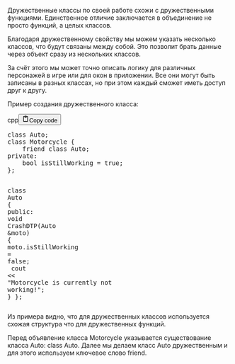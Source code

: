 <p>Дружественные классы по своей работе схожи с дружественными функциями.
Единственное отличие заключается в объединение не просто функций, а целых классов.</p>
<p>Благодаря дружественному свойству мы можем указать несколько классов, что будут связаны между собой.
Это позволит брать данные через объект сразу из нескольких классов.</p>
<p>За счёт этого мы может точно описать логику для различных персонажей в игре или для окон в приложении.
Все они могут быть записаны в разных классах, но при этом каждый сможет иметь доступ друг к другу.</p>
<p>Пример создания дружественного класса:</p>
<div class="code_element"><div class="lang_line"><text>cpp</text><button class="copy_code_button" onclick="CopyCode(this)"><svg style="width: 1.2em;height: 1.2em;" aria-hidden="true" xmlns="http://www.w3.org/2000/svg" fill="none" viewBox="0 0 24 24"><path stroke="currentColor" stroke-linecap="round" stroke-linejoin="round" stroke-width="2" d="M15 4h3a1 1 0 0 1 1 1v15a1 1 0 0 1-1 1H6a1 1 0 0 1-1-1V5a1 1 0 0 1 1-1h3m0 3h6m-5-4v4h4V3h-4Z"/></svg><text>Copy code</text></button></div><div class="code language-cpp"><div class="highlight"><pre><span></span><span class="k">class</span><span class="w"> </span><span class="nc">Auto</span><span class="p">;</span>
<span class="k">class</span><span class="w"> </span><span class="nc">Motorcycle</span><span class="w"> </span><span class="p">{</span>
<span class="w">    </span><span class="k">friend</span><span class="w"> </span><span class="k">class</span><span class="w"> </span><span class="nc">Auto</span><span class="p">;</span>
<span class="k">private</span><span class="o">:</span>
<span class="w">    </span><span class="kt">bool</span><span class="w"> </span><span class="n">isStillWorking</span><span class="w"> </span><span class="o">=</span><span class="w"> </span><span class="nb">true</span><span class="p">;</span>
<span class="p">};</span>

<span class="k">class</span><span class="w"> </span><span class="nc">Auto</span><span class="w"> </span><span class="p">{</span>
<span class="k">public</span><span class="o">:</span>
<span class="w">    </span><span class="kt">void</span><span class="w"> </span><span class="n">CrashDTP</span><span class="p">(</span><span class="n">Auto</span><span class="w"> </span><span class="o">&amp;</span><span class="n">moto</span><span class="p">)</span><span class="w"> </span><span class="p">{</span>
<span class="w">        </span><span class="n">moto</span><span class="p">.</span><span class="n">isStillWorking</span><span class="w"> </span><span class="o">=</span><span class="w"> </span><span class="nb">false</span><span class="p">;</span>
<span class="w">        </span><span class="n">cout</span><span class="w"> </span><span class="o">&lt;&lt;</span><span class="w"> </span><span class="s">&quot;Motorcycle is currently not working!&quot;</span><span class="p">;</span>
<span class="w">    </span><span class="p">}</span>
<span class="p">};</span>
</pre></div></div></div>

<p>Из примера видно, что для дружественных классов используется схожая структура что для дружественных функций.</p>
<p>Перед объявление класса Motorcycle указывается существование класса Auto: class Auto.
Далее мы делаем класс Auto дружественным и для этого используем ключевое слово friend.</p>